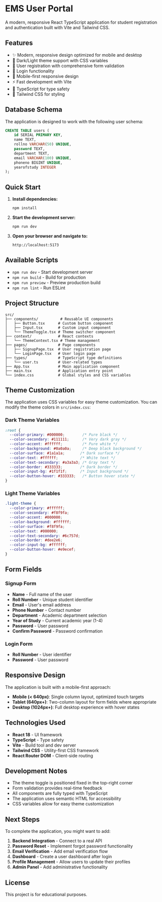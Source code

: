 # EMS User Portal

A modern, responsive React TypeScript application for student registration and authentication built with Vite and Tailwind CSS.

## Features

- ✨ Modern, responsive design optimized for mobile and desktop
- 🎨 Dark/Light theme support with CSS variables
- 🔐 User registration with comprehensive form validation
- 🔑 Login functionality
- 📱 Mobile-first responsive design
- ⚡ Fast development with Vite
- 🎯 TypeScript for type safety
- 🎨 Tailwind CSS for styling

## Database Schema

The application is designed to work with the following user schema:

```sql
CREATE TABLE users (
    id SERIAL PRIMARY KEY,
    name TEXT,
    rollno VARCHAR(50) UNIQUE,
    password TEXT,
    department TEXT,
    email VARCHAR(100) UNIQUE,
    phoneno BIGINT UNIQUE,
    yearofstudy INTEGER
);
```

## Quick Start

1. **Install dependencies:**
   ```bash
   npm install
   ```

2. **Start the development server:**
   ```bash
   npm run dev
   ```

3. **Open your browser and navigate to:**
   ```
   http://localhost:5173
   ```

## Available Scripts

- `npm run dev` - Start development server
- `npm run build` - Build for production
- `npm run preview` - Preview production build
- `npm run lint` - Run ESLint

## Project Structure

```
src/
├── components/          # Reusable UI components
│   ├── Button.tsx      # Custom button component
│   ├── Input.tsx       # Custom input component
│   └── ThemeToggle.tsx # Theme switcher component
├── context/            # React contexts
│   └── ThemeContext.tsx # Theme management
├── pages/              # Page components
│   ├── SignupPage.tsx  # User registration page
│   └── LoginPage.tsx   # User login page
├── types/              # TypeScript type definitions
│   └── user.ts         # User-related types
├── App.tsx             # Main application component
├── main.tsx            # Application entry point
└── index.css           # Global styles and CSS variables
```

## Theme Customization

The application uses CSS variables for easy theme customization. You can modify the theme colors in `src/index.css`:

### Dark Theme Variables
```css
:root {
  --color-primary: #000000;        /* Pure black */
  --color-secondary: #111111;      /* Very dark gray */
  --color-accent: #ffffff;         /* Pure white */
  --color-background: #0a0a0a;     /* Deep black background */
  --color-surface: #1a1a1a;       /* Dark surface */
  --color-text: #ffffff;          /* White text */
  --color-text-secondary: #a3a3a3; /* Gray text */
  --color-border: #333333;        /* Dark border */
  --color-input-bg: #1f1f1f;      /* Input background */
  --color-button-hover: #333333;   /* Button hover state */
}
```

### Light Theme Variables
```css
.light-theme {
  --color-primary: #ffffff;
  --color-secondary: #f8f9fa;
  --color-accent: #000000;
  --color-background: #ffffff;
  --color-surface: #f8f9fa;
  --color-text: #000000;
  --color-text-secondary: #6c757d;
  --color-border: #dee2e6;
  --color-input-bg: #ffffff;
  --color-button-hover: #e9ecef;
}
```

## Form Fields

### Signup Form
- **Name** - Full name of the user
- **Roll Number** - Unique student identifier
- **Email** - User's email address
- **Phone Number** - Contact number
- **Department** - Academic department selection
- **Year of Study** - Current academic year (1-4)
- **Password** - User password
- **Confirm Password** - Password confirmation

### Login Form
- **Roll Number** - User identifier
- **Password** - User password

## Responsive Design

The application is built with a mobile-first approach:

- **Mobile (< 640px)**: Single column layout, optimized touch targets
- **Tablet (640px+)**: Two-column layout for form fields where appropriate
- **Desktop (1024px+)**: Full desktop experience with hover states

## Technologies Used

- **React 18** - UI framework
- **TypeScript** - Type safety
- **Vite** - Build tool and dev server
- **Tailwind CSS** - Utility-first CSS framework
- **React Router DOM** - Client-side routing

## Development Notes

- The theme toggle is positioned fixed in the top-right corner
- Form validation provides real-time feedback
- All components are fully typed with TypeScript
- The application uses semantic HTML for accessibility
- CSS variables allow for easy theme customization

## Next Steps

To complete the application, you might want to add:

1. **Backend Integration** - Connect to a real API
2. **Password Reset** - Implement forgot password functionality
3. **Email Verification** - Add email verification flow
4. **Dashboard** - Create a user dashboard after login
5. **Profile Management** - Allow users to update their profiles
6. **Admin Panel** - Add administrative functionality

## License

This project is for educational purposes.
